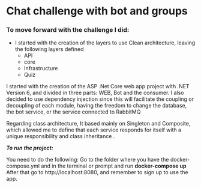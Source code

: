 # Chat challenge with bot and groups

### **To move forward with the challenge I did:**

- I started with the creation of the layers to use Clean architecture, leaving the following layers defined
  * API
  * core
  * Infrastructure
  * Quiz

I started with the creation of the ASP .Net Core web app project with .NET Version 6, and divided in three parts: WEB, Bot and the consumer. 
I also decided to use dependency injection since this will facilitate the coupling or decoupling of each module, having the freedom to change the database, the bot service, or the service connected to RabbitMQ

Regarding class architecture, It based mainly on Singleton and Composite, which allowed me to define that each service responds for itself with a unique responsibility and class inheritance .

**_To run the project:_**

You need to do the following:
Go to the folder where you have the docker-compose.yml and in the terminal or prompt and run
**docker-compose up**
After that go to http://localhost:8080, and remember to sign up to use the app.
